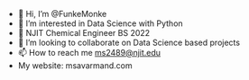 - 👋 Hi, I’m @FunkeMonke
- 👀 I’m interested in Data Science with Python
- 🌱 NJIT Chemical Engineer BS 2022
- 💞️ I’m looking to collaborate on Data Science based projects
- 📫 How to reach me ms2489@njit.edu
- My website: msavarmand.com

<!---
FunkeMonke/FunkeMonke is a ✨ special ✨ repository because its `README.md` (this file) appears on your GitHub profile.
You can click the Preview link to take a look at your changes.
--->
